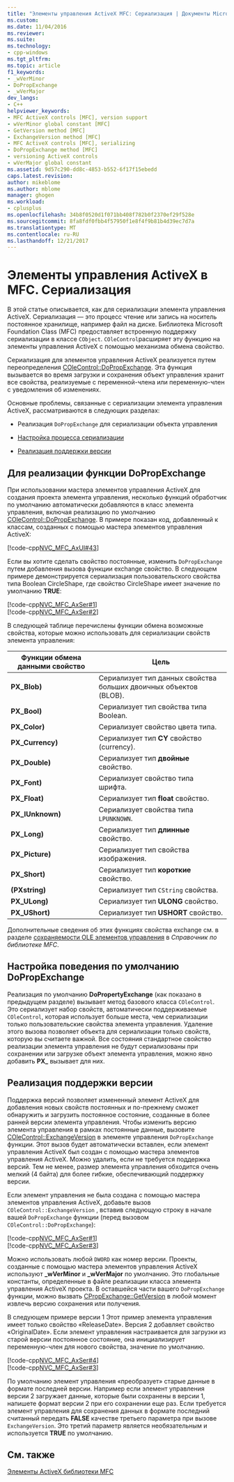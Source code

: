 ```yaml
---
title: "Элементы управления ActiveX MFC: Сериализация | Документы Microsoft"
ms.custom: 
ms.date: 11/04/2016
ms.reviewer: 
ms.suite: 
ms.technology:
- cpp-windows
ms.tgt_pltfrm: 
ms.topic: article
f1_keywords:
- _wVerMinor
- DoPropExchange
- _wVerMajor
dev_langs:
- C++
helpviewer_keywords:
- MFC ActiveX controls [MFC], version support
- wVerMinor global constant [MFC]
- GetVersion method [MFC]
- ExchangeVersion method [MFC]
- MFC ActiveX controls [MFC], serializing
- DoPropExchange method [MFC]
- versioning ActiveX controls
- wVerMajor global constant
ms.assetid: 9d57c290-dd8c-4853-b552-6f17f15ebedd
caps.latest.revision: 
author: mikeblome
ms.author: mblome
manager: ghogen
ms.workload:
- cplusplus
ms.openlocfilehash: 34b8f0520d1f071bb408f782b0f2370ef29f528e
ms.sourcegitcommit: 8fa8fdf0fbb4f57950f1e8f4f9b81b4d39ec7d7a
ms.translationtype: MT
ms.contentlocale: ru-RU
ms.lasthandoff: 12/21/2017
---
```

# <a name="mfc-activex-controls-serializing"></a>Элементы управления ActiveX в MFC. Сериализация
В этой статье описывается, как для сериализации элемента управления ActiveX. Сериализация — это процесс чтение или запись на носитель постоянное хранилище, например файл на диске. Библиотека Microsoft Foundation Class (MFC) предоставляет встроенную поддержку сериализации в классе `CObject`. `COleControl`расширяет эту функцию на элементы управления ActiveX с помощью механизма обмена свойство.  
  
 Сериализация для элементов управления ActiveX реализуется путем переопределения [COleControl::DoPropExchange](../mfc/reference/colecontrol-class.md#dopropexchange). Эта функция вызывается во время загрузки и сохранения объект управления хранит все свойства, реализуемые с переменной-члена или переменную-член с уведомления об изменениях.  
  
 Основные проблемы, связанные с сериализации элемента управления ActiveX, рассматриваются в следующих разделах:  
  
-   Реализация `DoPropExchange` для сериализации объекта управления  
  
-   [Настройка процесса сериализации](#_core_customizing_the_default_behavior_of_dopropexchange)  
  
-   [Реализация поддержки версии](#_core_implementing_version_support)  
  
##  <a name="_core_implementing_the_dopropexchange_function"></a>Для реализации функции DoPropExchange  
 При использовании мастера элементов управления ActiveX для создания проекта элемента управления, несколько функций обработчик по умолчанию автоматически добавляются в класс элемента управления, включая реализацию по умолчанию [COleControl::DoPropExchange](../mfc/reference/colecontrol-class.md#dopropexchange). В примере показан код, добавленный к классам, созданных с помощью мастера элементов управления ActiveX:  
  
 [!code-cpp[NVC_MFC_AxUI#43](../mfc/codesnippet/cpp/mfc-activex-controls-serializing_1.cpp)]  
  
 Если вы хотите сделать свойство постоянные, изменить `DoPropExchange` путем добавления вызова функции exchange свойство. В следующем примере демонстрируется сериализация пользовательского свойства типа Boolean CircleShape, где свойство CircleShape имеет значение по умолчанию **TRUE**:  
  
 [!code-cpp[NVC_MFC_AxSer#1](../mfc/codesnippet/cpp/mfc-activex-controls-serializing_2.cpp)]  
[!code-cpp[NVC_MFC_AxSer#2](../mfc/codesnippet/cpp/mfc-activex-controls-serializing_3.cpp)]  
  
 В следующей таблице перечислены функции обмена возможные свойства, которые можно использовать для сериализации свойств элемента управления:  
  
|Функции обмена данными свойство|Цель|  
|---------------------------------|-------------|  
|**PX_Blob)**|Сериализует тип данных свойства больших двоичных объектов (BLOB).|  
|**PX_Bool)**|Сериализует тип свойства типа Boolean.|  
|**PX_Color)**|Сериализует свойство цвета типа.|  
|**PX_Currency)**|Сериализует тип **CY** свойство (currency).|  
|**PX_Double)**|Сериализует тип **двойные** свойство.|  
|**PX_Font)**|Сериализует свойство типа шрифта.|  
|**PX_Float)**|Сериализует тип **float** свойство.|  
|**PX_IUnknown)**|Сериализует свойства типа `LPUNKNOWN`.|  
|**PX_Long)**|Сериализует тип **длинные** свойство.|  
|**PX_Picture)**|Сериализует тип свойства изображения.|  
|**PX_Short)**|Сериализует тип **короткие** свойство.|  
|**(PXstring)**|Сериализует тип `CString` свойства.|  
|**PX_ULong)**|Сериализует тип **ULONG** свойство.|  
|**PX_UShort)**|Сериализует тип **USHORT** свойство.|  
  
 Дополнительные сведения об этих функциях свойства exchange см. в разделе [сохраняемости OLE элементов управления](../mfc/reference/persistence-of-ole-controls.md) в *Справочник по библиотеке MFC*.  
  
##  <a name="_core_customizing_the_default_behavior_of_dopropexchange"></a>Настройка поведения по умолчанию DoPropExchange  
 Реализация по умолчанию **DoPropertyExchange** (как показано в предыдущем разделе) вызывает метод базового класса `COleControl`. Это сериализует набор свойств, автоматически поддерживаемые `COleControl`, которая использует больше места, чем сериализации только пользовательские свойства элемента управления. Удаление этого вызова позволяет объекта для сериализации только свойств, которую вы считаете важной. Все состояния стандартное свойство реализации элемента управления не будут сериализованы при сохранении или загрузке объект элемента управления, можно явно добавить **PX_** вызывает для них.  
  
##  <a name="_core_implementing_version_support"></a>Реализация поддержки версии  
 Поддержка версий позволяет измененный элемент ActiveX для добавления новых свойств постоянных и по-прежнему сможет обнаружить и загрузить постоянное состояние, созданные в более ранней версии элемента управления. Чтобы изменить версию элемента управления в рамках постоянные данные, вызовите [COleControl::ExchangeVersion](../mfc/reference/colecontrol-class.md#exchangeversion) в элементе управления `DoPropExchange` функции. Этот вызов будет автоматически вставлен, если элемент управления ActiveX был создан с помощью мастера элементов управления ActiveX. Можно удалить, если не требуется поддержка версий. Тем не менее, размер элемента управления обходится очень мелкий (4 байта) для более гибкие, обеспечивающий поддержку версии.  
  
 Если элемент управления не была создана с помощью мастера элементов управления ActiveX, добавьте вызов `COleControl::ExchangeVersion` , вставив следующую строку в начале вашей `DoPropExchange` функции (перед вызовом `COleControl::DoPropExchange`):  
  
 [!code-cpp[NVC_MFC_AxSer#1](../mfc/codesnippet/cpp/mfc-activex-controls-serializing_2.cpp)]  
[!code-cpp[NVC_MFC_AxSer#3](../mfc/codesnippet/cpp/mfc-activex-controls-serializing_4.cpp)]  
  
 Можно использовать любой `DWORD` как номер версии. Проекты, созданные с помощью мастера элементов управления ActiveX используют **_wVerMinor** и **_wVerMajor** по умолчанию. Это глобальные константы, определенные в файле реализации класса элемента управления ActiveX проекта. В оставшейся части вашего `DoPropExchange` функции, можно вызвать [CPropExchange::GetVersion](../mfc/reference/cpropexchange-class.md#getversion) в любой момент извлечь версию сохранения или получения.  
  
 В следующем примере версии 1 Этот пример элемента управления имеет только свойство «ReleaseDate». Версия 2 добавляет свойство «OriginalDate». Если элемент управления настраивается для загрузки из старой версии постоянное состояние, она инициализирует переменную-член для нового свойства, значение по умолчанию.  
  
 [!code-cpp[NVC_MFC_AxSer#4](../mfc/codesnippet/cpp/mfc-activex-controls-serializing_5.cpp)]  
[!code-cpp[NVC_MFC_AxSer#3](../mfc/codesnippet/cpp/mfc-activex-controls-serializing_4.cpp)]  
  
 По умолчанию элемент управления «преобразует» старые данные в формате последней версии. Например если элемент управления версии 2 загружает данные, которые были сохранены в версии 1, напишете формат версии 2 при его сохранении еще раз. Если требуется элемент управления для сохранения данных в формате последний считанный передать **FALSE** качестве третьего параметра при вызове `ExchangeVersion`. Это третий параметр является необязательным и используется **TRUE** по умолчанию.  
  
## <a name="see-also"></a>См. также  
 [Элементы ActiveX библиотеки MFC](../mfc/mfc-activex-controls.md)


